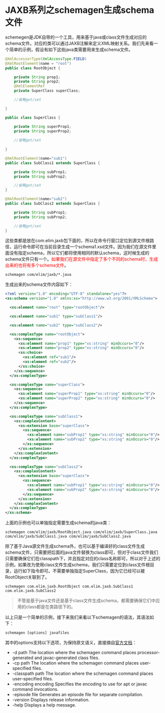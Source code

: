 # JAXB系列之schemagen生成schema文件

schemegen是JDK自带的一个工具，用来基于java或class文件生成对应的schema文件。对应的类可以通过JAXB注解来定义XML映射关系。我们先来看一个简单的示例，假设有如下这些java类需要用来生成schema文件。

```java
@XmlAccessorType(XmlAccessType.FIELD)
@XmlRootElement(name = "root")
public class RootObject {

    private String prop1;
    private String prop2;
    @XmlElementRef
    private SuperClass superClass;

    //省略get/set

}
```

```java
public class SuperClass {

    private String superProp1;
    private String superProp2;
    
    //省略get/set
    
}
```

```java
@XmlRootElement(name="sub1")
public class SubClass1 extends SuperClass {

    private String subProp1;
    private String subProp2;

    //省略get/set
}

```

```java
@XmlRootElement(name="sub2")
public class SubClass2 extends SuperClass {

    private String subProp1;
    private String subProp2;

    //省略get/set
}
```

这些类都是放在com.elim.jaxb包下面的，所以在命令行窗口定位到源文件根路径，运行命令即可在当前目录生成一个schema1.xsd文件。因为我们在源文件里面没有指定schema，所以它们都将使用相同的默认schema，这时候生成的schema文件只有一个。<font color="red">如果我们在源文件中指定了多个不同的schema时，生成出来的也将有多个schema文件</font>。

```
schemagen com/elim/jaxb/*.java
```

生成出来的schema文件内容如下：

```xml
<?xml version="1.0" encoding="UTF-8" standalone="yes"?>
<xs:schema version="1.0" xmlns:xs="http://www.w3.org/2001/XMLSchema">

  <xs:element name="root" type="rootObject"/>

  <xs:element name="sub1" type="subClass1"/>

  <xs:element name="sub2" type="subClass2"/>

  <xs:complexType name="rootObject">
    <xs:sequence>
      <xs:element name="prop1" type="xs:string" minOccurs="0"/>
      <xs:element name="prop2" type="xs:string" minOccurs="0"/>
      <xs:choice>
        <xs:element ref="sub1"/>
        <xs:element ref="sub2"/>
      </xs:choice>
    </xs:sequence>
  </xs:complexType>

  <xs:complexType name="superClass">
    <xs:sequence>
      <xs:element name="superProp1" type="xs:string" minOccurs="0"/>
      <xs:element name="superProp2" type="xs:string" minOccurs="0"/>
    </xs:sequence>
  </xs:complexType>

  <xs:complexType name="subClass1">
    <xs:complexContent>
      <xs:extension base="superClass">
        <xs:sequence>
          <xs:element name="subProp1" type="xs:string" minOccurs="0"/>
          <xs:element name="subProp2" type="xs:string" minOccurs="0"/>
        </xs:sequence>
      </xs:extension>
    </xs:complexContent>
  </xs:complexType>

  <xs:complexType name="subClass2">
    <xs:complexContent>
      <xs:extension base="superClass">
        <xs:sequence>
          <xs:element name="subProp1" type="xs:string" minOccurs="0"/>
          <xs:element name="subProp2" type="xs:string" minOccurs="0"/>
        </xs:sequence>
      </xs:extension>
    </xs:complexContent>
  </xs:complexType>
</xs:schema>
```

上面的示例也可以单独指定需要生成schema的java类：

```
schemagen com/elim/jaxb/RootObject.java com/elim/jaxb/SuperClass.java com/elim/jaxb/SubClass1.java com/elim/jaxb/SubClass2.java
```

除了基于Java源文件生成schema外，也可以基于编译好的class文件生成schema文件，只需要把后面的java文件替换为class即可，但对于class文件我们只需要确保它们在classpath下，并且指定对应的class名称即可，所以对于上述的示例，如果改为使用class文件生成schema，我们只需要定位到class文件根目录，运行如下指令即可。不需要单独指定SuperClass，因为它已经可以被RootObject关联到了。
```
schemagen com.elim.jaxb.RootObject com.elim.jaxb.SubClass1 com.elim.jaxb.SubClass2
```

> 不管是基于java文件还是基于class文件生成schema，都需要确保它们中应用的class都是在类路径下的。

以上只是一个简单的示例，接下来我们来看以下schemagen的语法，其语法如下：
```
schemagen [options] javafiles
```

其中的options支持以下选项，为保持原文语义，直接摘自[官方文档](https://docs.oracle.com/javase/8/docs/technotes/tools/unix/schemagen.html)：

* -d path
    The location where the schemagen command places processor-generated and javac-generated class files.
* -cp path
    The location where the schemagen command places user-specified files.
* -classpath path
    The location where the schemagen command places user-specified files.
* -encoding encoding
    Specifies the encoding to use for apt or javac command invocations.
* -episode file
    Generates an episode file for separate compilation.
* -version
    Displays release information.
* -help
    Displays a help message.




